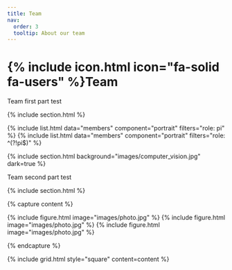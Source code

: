 ```yaml
---
title: Team
nav:
  order: 3
  tooltip: About our team
---
```


# {% include icon.html icon="fa-solid fa-users" %}Team

Team first part test

{% include section.html %}

{% include list.html data="members" component="portrait" filters="role: pi" %}
{% include list.html data="members" component="portrait" filters="role: ^(?!pi$)" %}

{% include section.html background="images/computer_vision.jpg" dark=true %}

Team second part test

{% include section.html %}

{% capture content %}

{% include figure.html image="images/photo.jpg" %}
{% include figure.html image="images/photo.jpg" %}
{% include figure.html image="images/photo.jpg" %}

{% endcapture %}

{% include grid.html style="square" content=content %}
